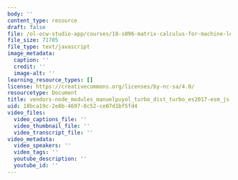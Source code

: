 ```yaml
---
body: ''
content_type: resource
draft: false
file: /ol-ocw-studio-app/courses/18-s096-matrix-calculus-for-machine-learning-and-beyond-january-iap-2022/vendors-node_modules_manuelpuyol_turbo_dist_turbo_es2017-esm_js-8af9baefab9e.js
file_size: 71705
file_type: text/javascript
image_metadata:
  caption: ''
  credit: ''
  image-alt: ''
learning_resource_types: []
license: https://creativecommons.org/licenses/by-nc-sa/4.0/
resourcetype: Document
title: vendors-node_modules_manuelpuyol_turbo_dist_turbo_es2017-esm_js-8af9baefab9e.js
uid: 18bca19c-2e8b-4697-8c52-ce07d1bf5fd4
video_files:
  video_captions_file: ''
  video_thumbnail_file: ''
  video_transcript_file: ''
video_metadata:
  video_speakers: ''
  video_tags: ''
  youtube_description: ''
  youtube_id: ''
---
```

